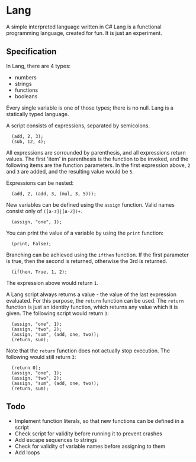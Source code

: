 Lang
====

A simple interpreted language written in C#
Lang is a functional programming language, created for fun. It is just an experiment.

Specification
-------------

In Lang, there are 4 types:
* numbers
* strings
* functions
* booleans

Every single variable is one of those types; there is no null. Lang is a statically typed language.

A script consists of expressions, separated by semicolons.

```
  (add, 2, 3);
  (sub, 12, 4);
```

All expressions are sorrounded by parenthesis, and all expressions return values. The first 'item' in parenthesis is the function to be invoked, and the following items are the function parameters. In the first expression above, `2` and `3` are added, and the resulting value would be `5`.

Expressions can be nested:

```
  (add, 2, (add, 3, (mul, 3, 5)));
```

New variables can be defined using the `assign` function. Valid names consist only of `([a-z]|[A-Z])+`.

```
  (assign, "one", 1);
```

You can print the value of a variable by using the `print` function:

```
  (print, False);
```
Branching can be achieved using the `ifthen` function. If the first parameter is true, then the second is returned, otherwise the 3rd is returned.

```
  (ifthen, True, 1, 2);
```

The expression above would return `1`.

A Lang script always returns a value - the value of the last expression evaluated. For this purpose, the `return` function can be used. The `return` function is just an identity function, which returns any value which it is given. The following script would return `3`:

```
  (assign, "one", 1);
  (assign, "two", 2);
  (assign, "sum", (add, one, two));
  (return, sum);
```

Note that the `return` function does not actually stop execution. The following would still return `3`:
```
  (return 0);
  (assign, "one", 1);
  (assign, "two", 2);
  (assign, "sum", (add, one, two));
  (return, sum);
```

Todo
----
* Implement function literals, so that new functions can be defined in a script
* Check script for validity before running it to prevent crashes
* Add escape sequences to strings
* Check for validity of variable names before assigning to them
* Add loops
